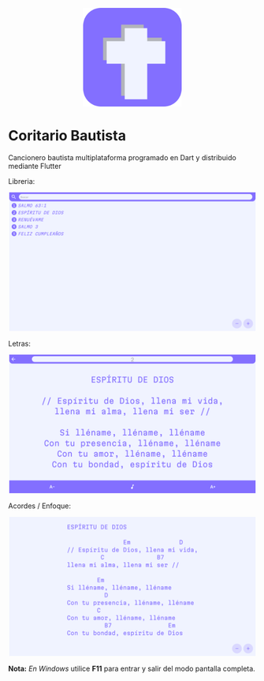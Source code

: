 <p align="center">
  <picture>
    <source media="(prefers-color-scheme: dark)" srcset="./documentation_images/coritario_icon.png">
    <img src="./documentation_images/coritario_icon.png" width="200">
  </picture>
</p>


# Coritario Bautista
 Cancionero bautista multiplataforma programado en Dart y distribuido mediante Flutter

 Libreria:

<p align="center">
  <picture>
    <source media="(prefers-color-scheme: dark)" srcset="./documentation_images/1.png">
    <img src="./documentation_images/1.png" width="500">
  </picture>
</p>

Letras:

<p align="center">
  <picture>
    <source media="(prefers-color-scheme: dark)" srcset="./documentation_images/2.png">
    <img src="./documentation_images/2.png" width="500">
  </picture>
</p>

Acordes / Enfoque:

<p align="center">
  <picture>
    <source media="(prefers-color-scheme: dark)" srcset="./documentation_images/3.png">
    <img src="./documentation_images/3.png" width="500">
  </picture>
</p>

**Nota:** *En Windows* utilice **F11** para entrar y salir del modo pantalla completa.